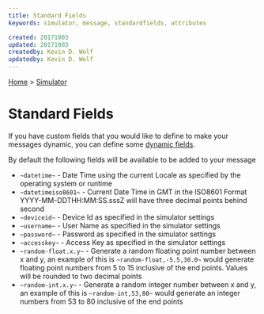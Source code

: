 ```yaml
---
title: Standard Fields
keywords: simulator, message, standardfields, attributes

created: 20171003
updated: 20171003
createdby: Kevin D. Wolf
updatedby: Kevin D. Wolf
---
```

[Home](../Index.md) > [Simulator](Index.md)

# Standard Fields

If you have custom fields that you would like to define to make your messages dynamic, you can define some [dynamic fields](DynamicFields.md).

By default the following fields will be available to be added to your message

* `~datetime~` - Date Time using the current Locale as specified by the operating system or runtime
* `~datetimeiso8601~` - Current Date Time in GMT in the ISO8601 Format YYYY-MM-DDTHH:MM:SS.sssZ will have three decimal points behind second
* `~deviceid~` - Device Id as specified in the simulator settings
* `~username~` - User Name as specified in the simulator settings
* `~password~` - Password as specified in the simulator settings
* `~accesskey~` - Access Key as specified in the simulator settings
* `~random-float.x.y~` - Generate a random floating point number between x and y, an example of this is `~random-float,-5.5,30.0~` would generate floating point numbers from 5 to 15 inclusive of the end points.  Values will be rounded to two decimal points
* `~random-int.x.y~` - Generate a random integer number between x and y, an example of this is `~random-int,53,80~` would generate an integer numbers from 53 to 80 inclusive of the end points